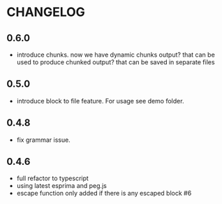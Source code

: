 # CHANGELOG

## 0.6.0

- introduce chunks. now we have dynamic chunks output? that can be used to produce chunked output? that can be saved in separate files

## 0.5.0

- introduce block to file feature. For usage see demo folder.

## 0.4.8

- fix grammar issue.

## 0.4.6

- full refactor to typescript
- using latest esprima and peg.js
- escape function only added if there is any escaped block #6

